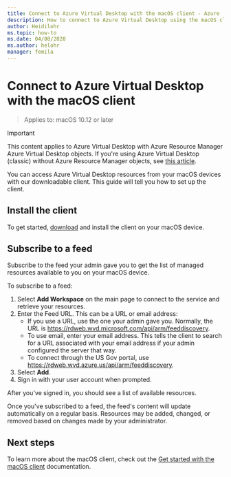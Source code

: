```yaml
---
title: Connect to Azure Virtual Desktop with the macOS client - Azure
description: How to connect to Azure Virtual Desktop using the macOS client.
author: Heidilohr
ms.topic: how-to
ms.date: 04/08/2020
ms.author: helohr
manager: femila
---
```

# Connect to Azure Virtual Desktop with the macOS client

> Applies to: macOS 10.12 or later

>[!IMPORTANT]
>This content applies to Azure Virtual Desktop with Azure Resource Manager Azure Virtual Desktop objects. If you're using Azure Virtual Desktop (classic) without Azure Resource Manager objects, see [this article](../virtual-desktop-fall-2019/connect-macos-2019.md).

You can access Azure Virtual Desktop resources from your macOS devices with our downloadable client. This guide will tell you how to set up the client.

## Install the client

To get started, [download](https://apps.apple.com/app/microsoft-remote-desktop/id1295203466?mt=12) and install the client on your macOS device.

## Subscribe to a feed

Subscribe to the feed your admin gave you to get the list of managed resources available to you on your macOS device.

To subscribe to a feed:

1. Select **Add Workspace** on the main page to connect to the service and retrieve your resources.
2. Enter the Feed URL. This can be a URL or email address:
   - If you use a URL, use the one your admin gave you. Normally, the URL is <https://rdweb.wvd.microsoft.com/api/arm/feeddiscovery>.
   - To use email, enter your email address. This tells the client to search for a URL associated with your email address if your admin configured the server that way.
   - To connect through the US Gov portal, use <https://rdweb.wvd.azure.us/api/arm/feeddiscovery>.
3. Select **Add**.
4. Sign in with your user account when prompted.

After you've signed in, you should see a list of available resources.

Once you've subscribed to a feed, the feed's content will update automatically on a regular basis. Resources may be added, changed, or removed based on changes made by your administrator.

## Next steps

To learn more about the macOS client, check out the [Get started with the macOS client](/windows-server/remote/remote-desktop-services/clients/remote-desktop-mac/) documentation.
